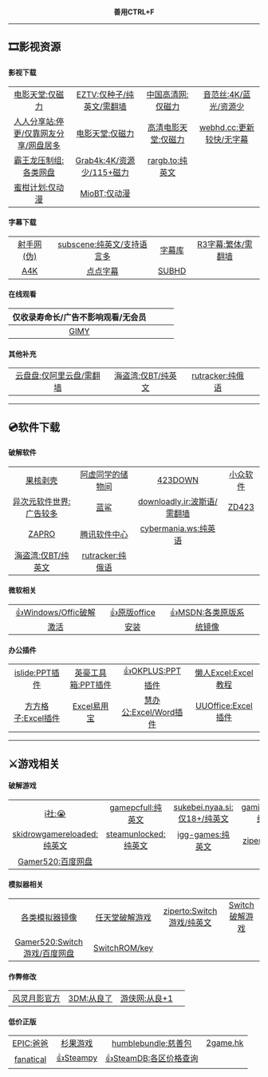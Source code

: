 <div align=center><b>善用CTRL+F</b></div>

---
## 🎞️影视资源

#### 影视下载

|||||
|:---:|:---:|:---:|:---:|
|[电影天堂:仅磁力](https://www.dy2018.com/)|[EZTV:仅种子/纯英文/需翻墙](https://eztv.re/)|[中国高清网:仅磁力](https://gaoqing.la/)|[音范丝:4K/蓝光/资源少](https://www.yinfans.me/)|
|[人人分享站:停更/仅靠网友分享/网盘居多](https://yyets.dmesg.app/)|[电影天堂:仅磁力](https://dydytt.net/)|[高清电影天堂:仅磁力](https://www.gaoqing888.com/)|[webhd.cc:更新较快/无字幕](https://webhd.cc/)|
|[霸王龙压制组:各类网盘](https://t-rex.tzfile.com/)|[Grab4k:4K/资源少/115+磁力](https://www.grab4k.com/)|[rargb.to:纯英文](https://rargb.to/)||
|[蜜柑计划:仅动漫](https://mikanani.me/)|[MioBT:仅动漫](https://www.miobt.com/)|||

#### 字幕下载
|||||
|:---:|:---:|:---:|:---:|
|[射手网(伪)](https://assrt.net/)|[subscene:纯英文/支持语言多](https://subscene.com/)|[字幕库](https://zmk.pw/)|[R3字幕:繁体/需翻墙](https://r3sub.com/)|
|[A4K](https://a4k.net/)|[点点字幕](http://www.ddzimu.com/)|[SUBHD](https://subhd.tv/)||

#### 在线观看
|仅收录寿命长/广告不影响观看/无会员||||
|:---:|:---:|:---:|:---:|
|[GIMY](https://gimys.tv/)||

#### 其他补充
|||||
|:---:|:---:|:---:|:---:|
|[云盘盘:仅阿里云盘/需翻墙](https://www.yppan.com/)|[海盗湾:仅BT/纯英文](https://thepiratebay.org/)|[rutracker:纯俄语](https://rutracker.org/)|

---
## 💿软件下载
#### 破解软件
|||||
|:---:|:---:|:---:|:---:|
|[果核剥壳](https://www.ghxi.com/)|[阿虚同学的储物间](https://axutongxue.com/)|[423DOWN](https://www.423down.com/)|[小众软件](https://www.appinn.com/)|
|[异次元软件世界:广告较多](https://www.iplaysoft.com/)|[蓝鲨](https://www.lan-sha.com/)|[downloadly.ir:波斯语/需翻墙](https://downloadly.ir/)|[ZD423](https://www.zdfans.com/)|
|[ZAPRO](https://tmioe.com/)|[腾讯软件中心](https://pc.qq.com/)|[cybermania.ws:纯英语](https://www.cybermania.ws/)||
|[海盗湾:仅BT/纯英文](https://thepiratebay.org/)|[rutracker:纯俄语](https://rutracker.org/)|

#### 微软相关
|||||
|:---:|:---:|:---:|:---:|
|[👍Windows/Offic破解激活](https://github.com/zbezj/HEU_KMS_Activator/releases)|[👍原版office安装](https://otp.landian.vip/zh-cn/download.html)|[👍MSDN:各类原版系统镜像](https://next.itellyou.cn/)||

#### 办公插件
|||||
|:---:|:---:|:---:|:---:|
|[islide:PPT插件](https://www.islide.cc/)|[英豪工具箱:PPT插件](https://addins.cn/yhtools/)|[👍OKPLUS:PPT插件](http://oktools.xyz/)|[懒人Excel:Excel教程](https://www.lanrenexcel.com/)|
|[方方格子:Excel插件](http://www.ffcell.com/)|[Excel易用宝](https://yyb.excelhome.net/)|[慧办公:Excel/Word插件](https://www.hbg666.com/)|[UUOffice:Excel插件](http://www.uuoffice.net/#/)|

---
## ⚔️游戏相关
#### 破解游戏
|||||
|:---:|:---:|:---:|:---:|
|[i社:😭](https://www.illusion.jp/)|[gamepcfull:纯英文](https://gamepcfull.com/)|[sukebei.nyaa.si:仅18+/纯英文](https://sukebei.nyaa.si/)|[gamingbeasts:纯英文](https://gamingbeasts.com/)|
|[skidrowgamereloaded:纯英文](https://skidrowgamereloaded.co/)|[steamunlocked:纯英文](https://steamunlocked.net/)|[igg-games:纯英文](https://igg-games.com/)|[ziperto:纯英文](https://www.ziperto.com/)|
|[Gamer520:百度网盘](https://www.gamer520.com/)|

#### 模拟器相关
|||||
|:---:|:---:|:---:|:---:|
|[各类模拟器镜像](https://darthsternie.net/)|[任天堂破解游戏](https://softcobra.com/)|[ziperto:Switch游戏/纯英文](https://www.ziperto.com/)|[Switch破解游戏](https://nxbrew.com/)|
|[Gamer520:Switch游戏/百度网盘](https://www.gamer520.com/)|[SwitchROM/key](https://prodkeys.net/)

#### 作弊修改
|||||
|:---:|:---:|:---:|:---:|
|[风灵月影官方](https://flingtrainer.com/)|[3DM:从良了](https://www.3dmgame.com/)|[游侠网:从良+1](https://www.ali213.net/)|

#### 低价正版
|||||
|:---:|:---:|:---:|:---:|
|[EPIC:爸爸](https://store.epicgames.com/zh-CN/)|[杉果游戏](https://www.sonkwo.cn/)|[humblebundle:慈善包](https://www.humblebundle.com/)|[2game.hk](https://2game.hk/)|
|[fanatical](https://www.fanatical.com/)|[👍Steampy](https://steampy.com/)|[👍SteamDB:各区价格查询](https://steamdb.info/)|